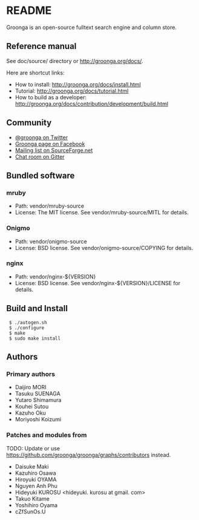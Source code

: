 # README

Groonga is an open-source fulltext search engine and column store.

## Reference manual

See doc/source/ directory or http://groonga.org/docs/.

Here are shortcut links:

  * How to install: http://groonga.org/docs/install.html
  * Tutorial: http://groonga.org/docs/tutorial.html
  * How to build as a developer: http://groonga.org/docs/contribution/development/build.html

## Community

  * [@groonga on Twitter](https://twitter.com/groonga/)
  * [Groonga page on Facebook](https://www.facebook.com/groonga)
  * [Mailing list on SourceForge.net](http://lists.sourceforge.net/mailman/listinfo/groonga-talk)
  * [Chat room on Gitter](https://gitter.im/groonga/public)

## Bundled software

### mruby

  * Path: vendor/mruby-source
  * License: The MIT license. See vendor/mruby-source/MITL for details.

### Onigmo

  * Path: vendor/onigmo-source
  * License: BSD license. See vendor/onigmo-source/COPYING for details.

### nginx

  * Path: vendor/nginx-${VERSION}
  * License: BSD license. See vendor/nginx-${VERSION}/LICENSE for details.

## Build and Install

```
 $ ./autogen.sh
 $ ./configure
 $ make
 $ sudo make install
```

## Authors

### Primary authors

  * Daijiro MORI <morita at razil. jp>
  * Tasuku SUENAGA <a at razil. jp>
  * Yutaro Shimamura <yu at razil. jp>
  * Kouhei Sutou <kou at cozmixng. org>
  * Kazuho Oku <kazuhooku at gmail. com>
  * Moriyoshi Koizumi <moriyoshi at gmail. com>

### Patches and modules from

TODO: Update or use
https://github.com/groonga/groonga/graphs/contributors instead.

  * Daisuke Maki <dmaki at cpan. org>
  * Kazuhiro Osawa <ko at yappo. ne. jp>
  * Hiroyuki OYAMA <oyama at module. jp>
  * Nguyen Anh Phu <phuna at users. sourceforge. net>
  * Hideyuki KUROSU <hideyuki. kurosu at gmail. com>
  * Takuo Kitame <kitame at valinux. co. jp>
  * Yoshihiro Oyama <yos-o at smilemark. com>
  * cZfSunOs.U <sunos at saita. ma>
